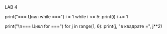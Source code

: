 LAB 4

print("=== Цикл while ===")
i = 1
while i <= 5:
    print(i)
    i += 1

print("\n=== Цикл for ===")
for j in range(1, 6):
    print(j, "в квадрате =", j**2)
